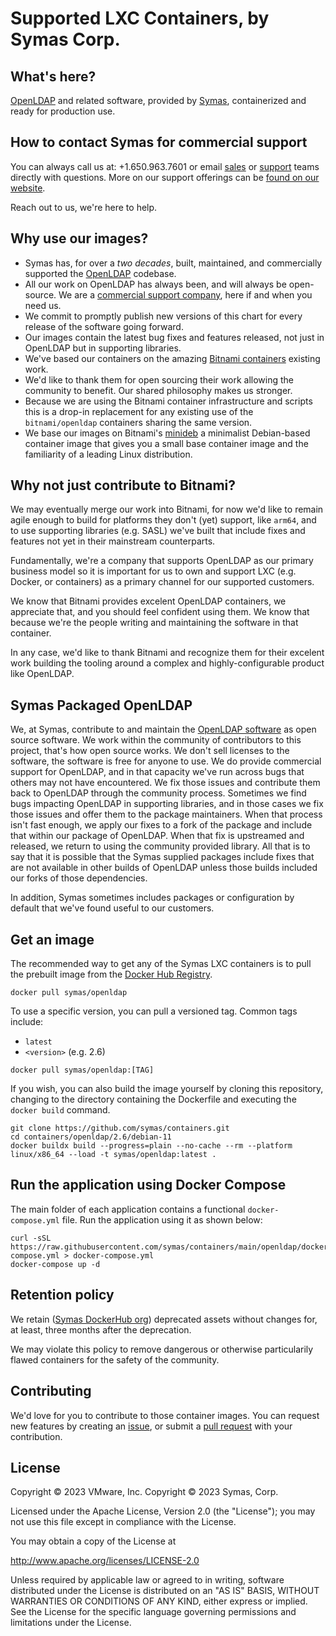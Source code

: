 # Supported LXC Containers, by Symas Corp.

## What's here?

[OpenLDAP](https://openldap.org) and related software, provided by
[Symas](https://symas.com), containerized and ready for production use.


## How to contact Symas for commercial support

You can always call us at: +1.650.963.7601 or email
[sales](mailto:sales@symas.com) or [support](mailto:support@symas.com) teams
directly with questions.  More on our support offerings can be [found on our
website](https://www.symas.com/symas-tech-support).

Reach out to us, we're here to help.


## Why use our images?

* Symas has, for over a _two decades_, built, maintained, and commercially supported
  the [OpenLDAP](https://git.openldap.org/openldap/openldap) codebase.
* All our work on OpenLDAP has always been, and will always be open-source.  We
  are a [commercial support company](mailto:support@symas.com), here if and when
  you need us.
* We commit to promptly publish new versions of this chart for every release of
  the software going forward.
* Our images contain the latest bug fixes and features released, not just in OpenLDAP
  but in supporting libraries.
* We've based our containers on the amazing [Bitnami
  containers](https://github.com/bitnami/containers/) existing work.
* We'd like to thank them for open sourcing their work allowing the community to
  benefit.  Our shared philosophy makes us stronger.
* Because we are using the Bitnami container infrastructure and scripts this is
  a drop-in replacement for any existing use of the `bitnami/openldap`
  containers sharing the same version.
* We base our images on Bitnami's [minideb](https://github.com/bitnami/minideb)
  a minimalist Debian-based container image that gives you a small base
  container image and the familiarity of a leading Linux distribution.


## Why not just contribute to Bitnami?

We may eventually merge our work into Bitnami, for now we'd like to remain agile
enough to build for platforms they don't (yet) support, like `arm64`, and to use
supporting libraries (e.g. SASL) we've built that include fixes and features not
yet in their mainstream counterparts.

Fundamentally, we're a company that supports OpenLDAP as our primary business
model so it is important for us to own and support LXC (e.g. Docker, or
containers) as a primary channel for our supported customers.

We know that Bitnami provides excelent OpenLDAP containers, we appreciate that,
and you should feel confident using them.  We know that because we're the people
writing and maintaining the software in that container.

In any case, we'd like to thank Bitnami and recognize them for their excelent
work building the tooling around a complex and highly-configurable product like
OpenLDAP.


## Symas Packaged OpenLDAP

We, at Symas, contribute to and maintain the [OpenLDAP software](https://openldap.org) as open source software.  We work within the community of contributors to this project, that's how open source works.  We don't sell licenses to the software, the software is free for anyone to use.  We do provide commercial support for OpenLDAP, and in that capacity we've run across bugs that others may not have encountered.  We fix those issues and contribute them back to OpenLDAP through the community process.  Sometimes we find bugs impacting OpenLDAP in supporting libraries, and in those cases we fix those issues and offer them to the package maintainers.  When that process isn't fast enough, we apply our fixes to a fork of the package and include that within our package of OpenLDAP.  When that fix is upstreamed and released, we return to using the community provided library.  All that is to say that it is possible that the Symas supplied packages include fixes that are not available in other builds of OpenLDAP unless those builds included our forks of those dependencies.

In addition, Symas sometimes includes packages or configuration by default that we've found useful to our customers.


## Get an image

The recommended way to get any of the Symas LXC containers is to pull the
prebuilt image from the [Docker Hub Registry](https://hub.docker.com/r/symas/).

```console
docker pull symas/openldap
```

To use a specific version, you can pull a versioned tag.  Common tags include:
* `latest`
* `<version>` (e.g. 2.6)

```console
docker pull symas/openldap:[TAG]
```

If you wish, you can also build the image yourself by cloning this repository,
changing to the directory containing the Dockerfile and executing the `docker
build` command.

```console
git clone https://github.com/symas/containers.git
cd containers/openldap/2.6/debian-11
docker buildx build --progress=plain --no-cache --rm --platform linux/x86_64 --load -t symas/openldap:latest .
```


## Run the application using Docker Compose

The main folder of each application contains a functional `docker-compose.yml`
file. Run the application using it as shown below:

```console
curl -sSL https://raw.githubusercontent.com/symas/containers/main/openldap/docker-compose.yml > docker-compose.yml
docker-compose up -d
```


## Retention policy

We retain ([Symas DockerHub org](https://hub.docker.com/u/symas)) deprecated
assets without changes for, at least, three months after the deprecation.

We may violate this policy to remove dangerous or otherwise particularily flawed
containers for the safety of the community.


## Contributing

We'd love for you to contribute to those container images. You can request new
features by creating an
[issue](https://github.com/symas/containers/issues/new/choose), or submit a
[pull request](https://github.com/symas/containers/pulls) with your contribution.


## License

Copyright &copy; 2023 VMware, Inc.
Copyright &copy; 2023 Symas, Corp.

Licensed under the Apache License, Version 2.0 (the "License"); you may not use
this file except in compliance with the License.

You may obtain a copy of the License at

<http://www.apache.org/licenses/LICENSE-2.0>

Unless required by applicable law or agreed to in writing, software distributed
under the License is distributed on an "AS IS" BASIS, WITHOUT WARRANTIES OR
CONDITIONS OF ANY KIND, either express or implied. See the License for the
specific language governing permissions and limitations under the License.
